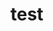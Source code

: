 # test


















































































































